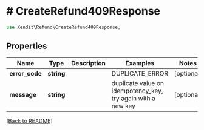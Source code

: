 # # CreateRefund409Response


```php
use Xendit\Refund\CreateRefund409Response;
```

## Properties

Name | Type | Description | Examples | Notes
------------ | ------------- | ------------- | ------------- | ------------- 
**error_code** | **string** |  | DUPLICATE_ERROR |  [optional]
**message** | **string** |  | duplicate value on idempotency_key, try again with a new key |  [optional]

[[Back to README]](../../README.md)
